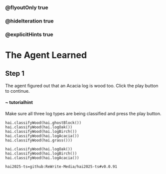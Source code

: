 ### @flyoutOnly true
### @hideIteration true
### @explicitHints true

# The Agent Learned

## Step 1
The agent figured out that an Acacia log is wood too. Click the play button to continue.

#### ~ tutorialhint 
Make sure all three log types are being classified and press the play button.

```ghost
hai.classifyWood(hai.ghostBlock())
hai.classifyWood(hai.logOak())
hai.classifyWood(hai.logBirch())
hai.classifyWood(hai.logAcacia())
hai.classifyWood(hai.grass()))
```
```template
hai.classifyWood(hai.logOak())
hai.classifyWood(hai.logBirch())
hai.classifyWood(hai.logAcacia())
```
```package
hai2025-ts=github:ReWrite-Media/hai2025-ts#v0.0.91
```
